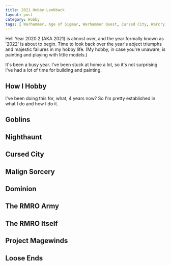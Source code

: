 ```yaml
---
title: 2021 Hobby Lookback
layout: post
category: Hobby
tags: [ Warhammer, Age of Sigmar, Warhammer Quest, Cursed City, Warcry, Project Magewinds]
---
```


Hell Year 2020.2 (AKA 2021) is almost over, and the year formally known as '2022' is about to begin. Time to look back over the year's abject triumphs and majestic failures in my hobby life. (My hobby, in case you're unaware, is painting and playing with little models.) 

It's been a busy year. I've been stuck at home a lot, so it's not surprising I've had a lot of time for building and painting.

## How I Hobby

I've been doing this for, what, 4 years now? So I'm pretty established in what I do and how I do it.

## Goblins

## Nighthaunt

## Cursed City

## Malign Sorcery

## Dominion

## The RMRO Army

## The RMRO Itself

## Project Magewinds

## Loose Ends